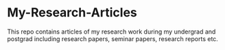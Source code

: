 # My-Research-Articles
This repo contains articles of my research work during my undergrad and postgrad including research papers, seminar papers, research reports etc. 

